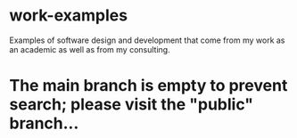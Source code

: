 # work-examples
Examples of software design and development that come from my work as an
academic as well as from my consulting.

# The main branch is empty to prevent search; please visit the "public" branch...

